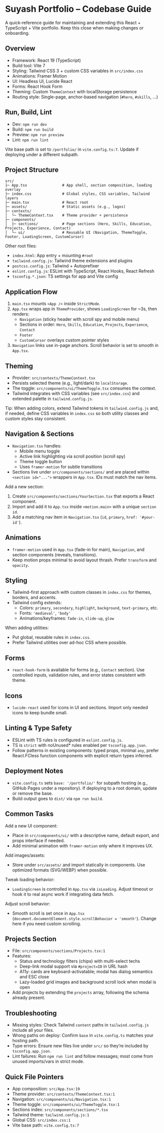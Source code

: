 # Suyash Portfolio – Codebase Guide

A quick-reference guide for maintaining and extending this React + TypeScript + Vite portfolio. Keep this close when making changes or onboarding.

## Overview

- Framework: React 19 (TypeScript)
- Build tool: Vite 7
- Styling: Tailwind CSS 3 + custom CSS variables in `src/index.css`
- Animations: Framer Motion
- UI: Headless UI, Lucide React
- Forms: React Hook Form
- Theming: Custom `ThemeContext` with localStorage persistence
- Routing style: Single-page, anchor-based navigation (`#hero`, `#skills`, …)

## Run, Build, Lint

- Dev: `npm run dev`
- Build: `npm run build`
- Preview: `npm run preview`
- Lint: `npm run lint`

Vite base path is set to `/portfolio/` in `vite.config.ts:7`. Update if deploying under a different subpath.

## Project Structure

```
src/
├─ App.tsx                # App shell, section composition, loading overlay
├─ index.css              # Global styles, CSS variables, Tailwind layers
├─ main.tsx               # React root
├─ assets/                # Static assets (e.g., logos)
├─ contexts/
│  └─ ThemeContext.tsx    # Theme provider + persistence
├─ components/
│  ├─ sections/           # Page sections (Hero, Skills, Education, Projects, Experience, Contact)
│  └─ ui/                 # Reusable UI (Navigation, ThemeToggle, Footer, LoadingScreen, CustomCursor)
```

Other root files:
- `index.html`: App entry + mounting `#root`
- `tailwind.config.js`: Tailwind theme extensions and plugins
- `postcss.config.js`: Tailwind + Autoprefixer
- `eslint.config.js`: ESLint with TypeScript, React Hooks, React Refresh
- `tsconfig.*.json`: TS settings for app and Vite config

## Application Flow

1. `main.tsx` mounts `<App />` inside `StrictMode`.
2. `App.tsx` wraps app in `ThemeProvider`, shows `LoadingScreen` for ~3s, then renders:
   - `Navigation` (sticky header with scroll spy and mobile menu)
   - Sections in order: `Hero`, `Skills`, `Education`, `Projects`, `Experience`, `Contact`
   - `Footer`
   - `CustomCursor` overlays custom pointer styles
3. `Navigation` links use in-page anchors. Scroll behavior is set to smooth in `App.tsx`.

## Theming

- Provider: `src/contexts/ThemeContext.tsx`
- Persists selected theme (e.g., light/dark) to `localStorage`.
- The toggle: `src/components/ui/ThemeToggle.tsx` consumes the context.
- Tailwind integrates with CSS variables (see `src/index.css`) and extended palette in `tailwind.config.js`.

Tip: When adding colors, extend Tailwind tokens in `tailwind.config.js` and, if needed, define CSS variables in `index.css` so both utility classes and custom styles stay consistent.

## Navigation & Sections

- `Navigation.tsx` handles:
  - Mobile menu toggle
  - Active link highlighting via scroll position (scroll spy)
  - Theme toggle button
  - Uses `framer-motion` for subtle transitions
- Sections live under `src/components/sections/` and are placed within `<section id="...">` wrappers in `App.tsx`. IDs must match the nav items.

Add a new section:
1. Create `src/components/sections/YourSection.tsx` that exports a React component.
2. Import and add it to `App.tsx` inside `<motion.main>` with a unique `section id`.
3. Add a matching nav item in `Navigation.tsx` (`id`, `primary`, `href: '#your-id'`).

## Animations

- `framer-motion` used in `App.tsx` (fade-in for main), `Navigation`, and section components (reveals, transitions).
- Keep motion props minimal to avoid layout thrash. Prefer `transform` and `opacity`.

## Styling

- Tailwind-first approach with custom classes in `index.css` for themes, borders, and accents.
- Tailwind config extends:
  - Colors: `primary`, `secondary`, `highlight`, `background`, `text-primary`, etc.
  - Fonts: `'medieval'`, `'body'`
  - Animations/keyframes: `fade-in`, `slide-up`, `glow`

When adding utilities:
- Put global, reusable rules in `index.css`.
- Prefer Tailwind utilities over ad-hoc CSS where possible.

## Forms

- `react-hook-form` is available for forms (e.g., `Contact` section). Use controlled inputs, validation rules, and error states consistent with theme.

## Icons

- `lucide-react` used for icons in UI and sections. Import only needed icons to keep bundle small.

## Linting & Type Safety

- ESLint with TS rules is configured in `eslint.config.js`.
- TS is `strict` with noUnused* rules enabled per `tsconfig.app.json`.
- Follow patterns in existing components: typed props, minimal `any`, prefer React.FCless function components with explicit return types inferred.

## Deployment Notes

- `vite.config.ts` sets `base: '/portfolio/'` for subpath hosting (e.g., GitHub Pages under a repository). If deploying to a root domain, update or remove the base.
- Build output goes to `dist/` via `npm run build`.

## Common Tasks

Add a new UI component:
- Place in `src/components/ui/` with a descriptive name, default export, and props interface if needed.
- Add minimal animation with `framer-motion` only where it improves UX.

Add images/assets:
- Store under `src/assets/` and import statically in components. Use optimized formats (SVG/WEBP) when possible.

Tweak loading behavior:
- `LoadingScreen` is controlled in `App.tsx` via `isLoading`. Adjust timeout or hook it to real async work if integrating data fetch.

Adjust scroll behavior:
- Smooth scroll is set once in `App.tsx` (`document.documentElement.style.scrollBehavior = 'smooth'`). Change here if you need custom scrolling.

## Projects Section

- File: `src/components/sections/Projects.tsx:1`
- Features:
  - Status and technology filters (chips) with multi-select techs
  - Deep-link modal support via `#project=ID` in URL hash
  - A11y: cards are keyboard-activatable; modal has dialog semantics and ESC close
  - Lazy-loaded grid images and background scroll lock when modal is open
- Add projects by extending the `projects` array, following the schema already present.

## Troubleshooting

- Missing styles: Check Tailwind `content` paths in `tailwind.config.js` include all your files.
- Wrong paths on deploy: Confirm `base` in `vite.config.ts` matches your hosting path.
- Type errors: Ensure new files live under `src/` so they’re included by `tsconfig.app.json`.
- Lint failures: Run `npm run lint` and follow messages; most come from unused imports/vars in strict mode.

## Quick File Pointers

- App composition: `src/App.tsx:19`
- Theme provider: `src/contexts/ThemeContext.tsx:1`
- Navigation: `src/components/ui/Navigation.tsx:1`
- Theme toggle: `src/components/ui/ThemeToggle.tsx:1`
- Sections index: `src/components/sections/*.tsx`
- Tailwind theme: `tailwind.config.js:1`
- Global CSS: `src/index.css:1`
- Vite base path: `vite.config.ts:7`
